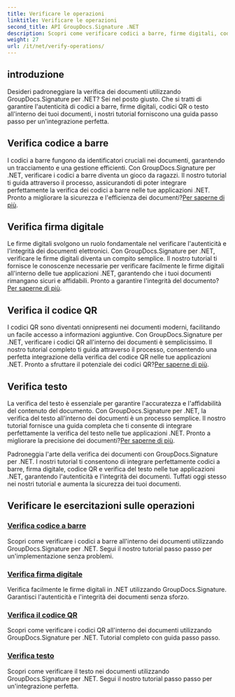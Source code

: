 ```yaml
---
title: Verificare le operazioni
linktitle: Verificare le operazioni
second_title: API GroupDocs.Signature .NET
description: Scopri come verificare codici a barre, firme digitali, codici QR e testo nei documenti utilizzando GroupDocs.Signature .NET. Tutorial passo passo per un'integrazione perfetta.
weight: 27
url: /it/net/verify-operations/
---
```

## introduzione

Desideri padroneggiare la verifica dei documenti utilizzando GroupDocs.Signature per .NET? Sei nel posto giusto. Che si tratti di garantire l'autenticità di codici a barre, firme digitali, codici QR o testo all'interno dei tuoi documenti, i nostri tutorial forniscono una guida passo passo per un'integrazione perfetta.

## Verifica codice a barre
 I codici a barre fungono da identificatori cruciali nei documenti, garantendo un tracciamento e una gestione efficienti. Con GroupDocs.Signature per .NET, verificare i codici a barre diventa un gioco da ragazzi. Il nostro tutorial ti guida attraverso il processo, assicurandoti di poter integrare perfettamente la verifica dei codici a barre nelle tue applicazioni .NET. Pronto a migliorare la sicurezza e l'efficienza dei documenti?[Per saperne di più](./verify-barcode/).

## Verifica firma digitale
Le firme digitali svolgono un ruolo fondamentale nel verificare l'autenticità e l'integrità dei documenti elettronici. Con GroupDocs.Signature per .NET, verificare le firme digitali diventa un compito semplice. Il nostro tutorial ti fornisce le conoscenze necessarie per verificare facilmente le firme digitali all'interno delle tue applicazioni .NET, garantendo che i tuoi documenti rimangano sicuri e affidabili. Pronto a garantire l'integrità del documento?[Per saperne di più](./verify-digital/).

## Verifica il codice QR
 I codici QR sono diventati onnipresenti nei documenti moderni, facilitando un facile accesso a informazioni aggiuntive. Con GroupDocs.Signature per .NET, verificare i codici QR all'interno dei documenti è semplicissimo. Il nostro tutorial completo ti guida attraverso il processo, consentendo una perfetta integrazione della verifica del codice QR nelle tue applicazioni .NET. Pronto a sfruttare il potenziale dei codici QR?[Per saperne di più](./verify-qr-code/).

## Verifica testo
La verifica del testo è essenziale per garantire l'accuratezza e l'affidabilità del contenuto del documento. Con GroupDocs.Signature per .NET, la verifica del testo all'interno dei documenti è un processo semplice. Il nostro tutorial fornisce una guida completa che ti consente di integrare perfettamente la verifica del testo nelle tue applicazioni .NET. Pronto a migliorare la precisione dei documenti?[Per saperne di più](./verify-text/).

Padroneggia l'arte della verifica dei documenti con GroupDocs.Signature per .NET. I nostri tutorial ti consentono di integrare perfettamente codici a barre, firma digitale, codice QR e verifica del testo nelle tue applicazioni .NET, garantendo l'autenticità e l'integrità dei documenti. Tuffati oggi stesso nei nostri tutorial e aumenta la sicurezza dei tuoi documenti.
## Verificare le esercitazioni sulle operazioni
### [Verifica codice a barre](./verify-barcode/)
Scopri come verificare i codici a barre all'interno dei documenti utilizzando GroupDocs.Signature per .NET. Segui il nostro tutorial passo passo per un'implementazione senza problemi.
### [Verifica firma digitale](./verify-digital/)
Verifica facilmente le firme digitali in .NET utilizzando GroupDocs.Signature. Garantisci l'autenticità e l'integrità dei documenti senza sforzo.
### [Verifica il codice QR](./verify-qr-code/)
Scopri come verificare i codici QR all'interno dei documenti utilizzando GroupDocs.Signature per .NET. Tutorial completo con guida passo passo.
### [Verifica testo](./verify-text/)
Scopri come verificare il testo nei documenti utilizzando GroupDocs.Signature per .NET. Segui il nostro tutorial passo passo per un'integrazione perfetta.